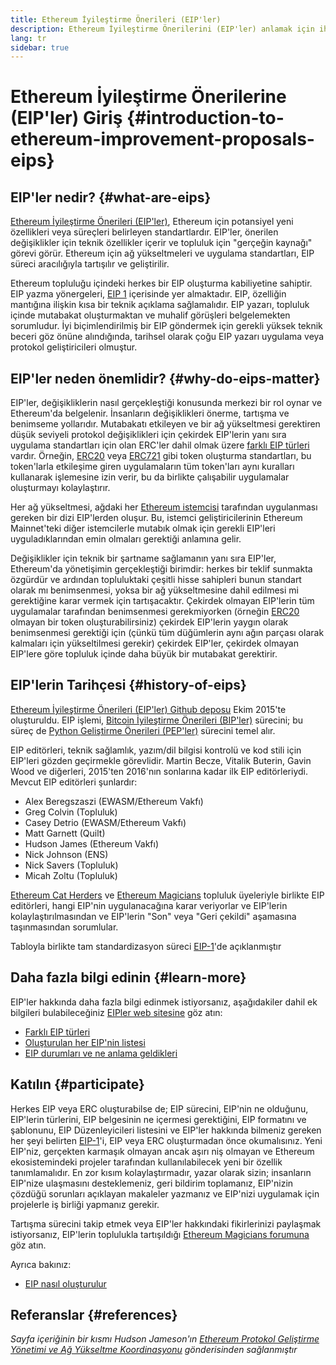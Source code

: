 ```yaml
---
title: Ethereum İyileştirme Önerileri (EIP'ler)
description: Ethereum İyileştirme Önerilerini (EIP'ler) anlamak için ihtiyacınız olan temel bilgiler.
lang: tr
sidebar: true
---
```


# Ethereum İyileştirme Önerilerine (EIP'ler) Giriş {#introduction-to-ethereum-improvement-proposals-eips}

## EIP'ler nedir? {#what-are-eips}

[Ethereum İyileştirme Önerileri (EIP'ler)](https://eips.ethereum.org/), Ethereum için potansiyel yeni özellikleri veya süreçleri belirleyen standartlardır. EIP'ler, önerilen değişiklikler için teknik özellikler içerir ve topluluk için "gerçeğin kaynağı" görevi görür. Ethereum için ağ yükseltmeleri ve uygulama standartları, EIP süreci aracılığıyla tartışılır ve geliştirilir.

Ethereum topluluğu içindeki herkes bir EIP oluşturma kabiliyetine sahiptir. EIP yazma yönergeleri, [EIP 1](https://eips.ethereum.org/EIPS/eip-1) içerisinde yer almaktadır. EIP, özelliğin mantığına ilişkin kısa bir teknik açıklama sağlamalıdır. EIP yazarı, topluluk içinde mutabakat oluşturmaktan ve muhalif görüşleri belgelemekten sorumludur. İyi biçimlendirilmiş bir EIP göndermek için gerekli yüksek teknik beceri göz önüne alındığında, tarihsel olarak çoğu EIP yazarı uygulama veya protokol geliştiricileri olmuştur.

## EIP'ler neden önemlidir? {#why-do-eips-matter}

EIP'ler, değişikliklerin nasıl gerçekleştiği konusunda merkezi bir rol oynar ve Ethereum'da belgelenir. İnsanların değişiklikleri önerme, tartışma ve benimseme yollarıdır. Mutabakatı etkileyen ve bir ağ yükseltmesi gerektiren düşük seviyeli protokol değişiklikleri için çekirdek EIP'lerin yanı sıra uygulama standartları için olan ERC'ler dahil olmak üzere [farklı EIP türleri](https://github.com/ethereum/EIPs/blob/master/EIPS/eip-1.md#eip-types) vardır. Örneğin, [ERC20](https://eips.ethereum.org/EIPS/eip-20) veya [ERC721](https://eips.ethereum.org/EIPS/eip-721) gibi token oluşturma standartları, bu token'larla etkileşime giren uygulamaların tüm token'ları aynı kuralları kullanarak işlemesine izin verir, bu da birlikte çalışabilir uygulamalar oluşturmayı kolaylaştırır.

Her ağ yükseltmesi, ağdaki her [Ethereum istemcisi](/learn/#clients-and-nodes) tarafından uygulanması gereken bir dizi EIP'lerden oluşur. Bu, istemci geliştiricilerinin Ethereum Mainnet'teki diğer istemcilerle mutabık olmak için gerekli EIP'leri uyguladıklarından emin olmaları gerektiği anlamına gelir.

Değişiklikler için teknik bir şartname sağlamanın yanı sıra EIP'ler, Ethereum'da yönetişimin gerçekleştiği birimdir: herkes bir teklif sunmakta özgürdür ve ardından topluluktaki çeşitli hisse sahipleri bunun standart olarak mı benimsenmesi, yoksa bir ağ yükseltmesine dahil edilmesi mi gerektiğine karar vermek için tartışacaktır. Çekirdek olmayan EIP'lerin tüm uygulamalar tarafından benimsenmesi gerekmiyorken (örneğin [ERC20](https://eips.ethereum.org/EIPS/eip-20) olmayan bir token oluşturabilirsiniz) çekirdek EIP'lerin yaygın olarak benimsenmesi gerektiği için (çünkü tüm düğümlerin aynı ağın parçası olarak kalmaları için yükseltilmesi gerekir) çekirdek EIP'ler, çekirdek olmayan EIP'lere göre topluluk içinde daha büyük bir mutabakat gerektirir.

## EIP'lerin Tarihçesi {#history-of-eips}

[Ethereum İyileştirme Önerileri (EIP'ler) Github deposu](https://github.com/ethereum/EIPs) Ekim 2015'te oluşturuldu. EIP işlemi, [Bitcoin İyileştirme Önerileri (BIP'ler)](https://github.com/bitcoin/bips) sürecini; bu süreç de [Python Geliştirme Önerileri (PEP'ler)](https://www.python.org/dev/peps/) sürecini temel alır.

EIP editörleri, teknik sağlamlık, yazım/dil bilgisi kontrolü ve kod stili için EIP'leri gözden geçirmekle görevlidir. Martin Becze, Vitalik Buterin, Gavin Wood ve diğerleri, 2015'ten 2016'nın sonlarına kadar ilk EIP editörleriydi. Mevcut EIP editörleri şunlardır:

- Alex Beregszaszi (EWASM/Ethereum Vakfı)
- Greg Colvin (Topluluk)
- Casey Detrio (EWASM/Ethereum Vakfı)
- Matt Garnett (Quilt)
- Hudson James (Ethereum Vakfı)
- Nick Johnson (ENS)
- Nick Savers (Topluluk)
- Micah Zoltu (Topluluk)

[Ethereum Cat Herders](https://ethereumcatherders.com/) ve [Ethereum Magicians](https://ethereum-magicians.org/) topluluk üyeleriyle birlikte EIP editörleri, hangi EIP'nin uygulanacağına karar veriyorlar ve EIP'lerin kolaylaştırılmasından ve EIP'lerin "Son" veya "Geri çekildi" aşamasına taşınmasından sorumlular.

Tabloyla birlikte tam standardizasyon süreci [EIP-1](https://eips.ethereum.org/EIPS/eip-1)'de açıklanmıştır

## Daha fazla bilgi edinin {#learn-more}

EIP'ler hakkında daha fazla bilgi edinmek istiyorsanız, aşağıdakiler dahil ek bilgileri bulabileceğiniz [EIPler web sitesine](https://eips.ethereum.org/) göz atın:

- [Farklı EIP türleri](https://eips.ethereum.org/)
- [Oluşturulan her EIP'nin listesi](https://eips.ethereum.org/all)
- [EIP durumları ve ne anlama geldikleri](https://eips.ethereum.org/)

## Katılın {#participate}

Herkes EIP veya ERC oluşturabilse de; EIP sürecini, EIP'nin ne olduğunu, EIP'lerin türlerini, EIP belgesinin ne içermesi gerektiğini, EIP formatını ve şablonunu, EIP Düzenleyicileri listesini ve EIP'ler hakkında bilmeniz gereken her şeyi belirten [EIP-1](https://eips.ethereum.org/EIPS/eip-1)'i, EIP veya ERC oluşturmadan önce okumalısınız. Yeni EIP'niz, gerçekten karmaşık olmayan ancak aşırı niş olmayan ve Ethereum ekosistemindeki projeler tarafından kullanılabilecek yeni bir özellik tanımlamalıdır. En zor kısım kolaylaştırmadır, yazar olarak sizin; insanların EIP'nize ulaşmasını desteklemeniz, geri bildirim toplamanız, EIP'nizin çözdüğü sorunları açıklayan makaleler yazmanız ve EIP'nizi uygulamak için projelerle iş birliği yapmanız gerekir.

Tartışma sürecini takip etmek veya EIP'ler hakkındaki fikirlerinizi paylaşmak istiyorsanız, EIP'lerin toplulukla tartışıldığı [Ethereum Magicians forumuna](https://ethereum-magicians.org/) göz atın.

Ayrıca bakınız:

- [EIP nasıl oluşturulur](https://eips.ethereum.org/EIPS/eip-1)

## Referanslar {#references}

<cite class="citation">

Sayfa içeriğinin bir kısmı Hudson Jameson'ın [Ethereum Protokol Geliştirme Yönetimi ve Ağ Yükseltme Koordinasyonu](https://hudsonjameson.com/2020-03-23-ethereum-protocol-development-governance-and-network-upgrade-coordination/) gönderisinden sağlanmıştır

</cite>
